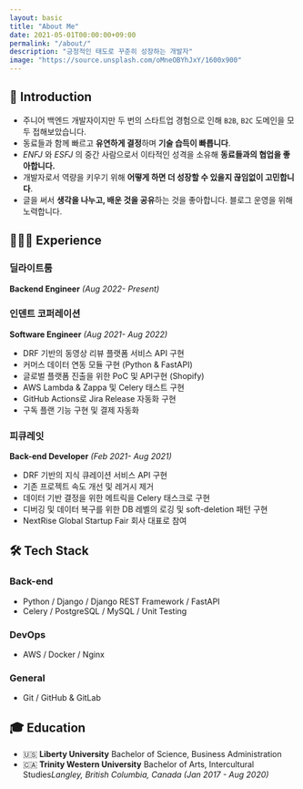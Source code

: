 ```yaml
---
layout: basic
title: "About Me"
date: 2021-05-01T00:00:00+09:00
permalink: "/about/"
description: "긍정적인 태도로 꾸준히 성장하는 개발자"
image: "https://source.unsplash.com/oMneOBYhJxY/1600x900"
---
```


## 👋 Introduction

- 주니어 백엔드 개발자이지만 두 번의 스타트업 경험으로 인해 `B2B`, `B2C` 도메인을 모두 접해보았습니다.
- 동료들과 함께 빠르고 **유연하게 결정**하며 **기술 습득이 빠릅니다**.
- *ENFJ* 와 *ESFJ* 의 중간 사람으로서 이타적인 성격을 소유해 **동료들과의 협업을 좋아합니다.**
- 개발자로서 역량을 키우기 위해 **어떻게 하면 더 성장할 수 있을지 끊임없이 고민합니다**.
- 글을 써서 **생각을 나누고, 배운 것을 공유**하는 것을 좋아합니다. 블로그 운영을 위해 노력합니다.

## 🧑🏻‍💻 Experience

### 딜라이트룸

**Backend Engineer** *(Aug 2022- Present)*

### 인덴트 코퍼레이션

**Software Engineer** *(Aug 2021- Aug 2022)*

- DRF 기반의 동영상 리뷰 플랫폼 서비스 API 구현
- 커머스 데이터 연동 모듈 구현 (Python & FastAPI)
- 글로벌 플랫폼 진출을 위한 PoC 및 API구현 (Shopify)
- AWS Lambda & Zappa 및 Celery 태스트 구현
- GitHub Actions로 Jira Release 자동화 구현
- 구독 플랜 기능 구현 및 결제 자동화

### 피큐레잇
**Back-end Developer** *(Feb 2021- Aug 2021)*

- DRF 기반의 지식 큐레이션 서비스 API 구현
- 기존 프로젝트 속도 개선 및 레거시 제거
- 데이터 기반 결정을 위한 메트릭을 Celery 태스크로 구현
- 디버깅 및 데이터 복구를 위한 DB 레벨의 로깅 및 soft-deletion 패턴 구현
- NextRise Global Startup Fair 회사 대표로 참여

## 🛠 Tech Stack
### Back-end

- Python / Django / Django REST Framework / FastAPI
- Celery / PostgreSQL / MySQL / Unit Testing

### DevOps
- AWS / Docker / Nginx

### General
- Git / GitHub & GitLab

## 🎓 Education
- 🇺🇸 **Liberty University** 
  Bachelor of Science, Business Administration
- 🇨🇦 **Trinity Western University** 
  Bachelor of Arts, Intercultural Studies*Langley, British Columbia, Canada (Jan 2017 - Aug 2020)*
